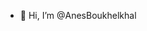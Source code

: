 - 👋 Hi, I’m @AnesBoukhelkhal


<!---
AnesBoukhelkhal/AnesBoukhelkhal is a ✨ special ✨ repository because its `README.md` (this file) appears on your GitHub profile.
You can click the Preview link to take a look at your changes.
--->
